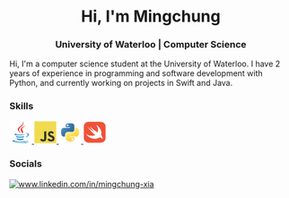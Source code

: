<h1 align="center">Hi, I'm Mingchung</h1>
<h3 align="center">University of Waterloo | Computer Science </h3>

Hi, I'm a computer science student at the University of Waterloo. I have 2 years of experience in programming and software development with Python, and currently working on projects in Swift and Java. 

<h3 align="left">Skills</h3>
<p align="left"> <a href="https://www.java.com" target="_blank" rel="noreferrer"> <img src="https://raw.githubusercontent.com/devicons/devicon/master/icons/java/java-original.svg" alt="java" width="40" height="40"/> </a> <a href="https://developer.mozilla.org/en-US/docs/Web/JavaScript" target="_blank" rel="noreferrer"> <img src="https://raw.githubusercontent.com/devicons/devicon/master/icons/javascript/javascript-original.svg" alt="javascript" width="40" height="40"/> </a> <a href="https://www.python.org" target="_blank" rel="noreferrer"> <img src="https://raw.githubusercontent.com/devicons/devicon/master/icons/python/python-original.svg" alt="python" width="40" height="40"/> </a> <a href="https://developer.apple.com/swift/" target="_blank" rel="noreferrer"> <img src="https://raw.githubusercontent.com/devicons/devicon/master/icons/swift/swift-original.svg" alt="swift" width="40" height="40"/> </a> </p>

<h3 align="left">Socials</h3>
<p align="left">
<a href="https://linkedin.com/in/www.linkedin.com/in/mingchung-xia" target="blank"><img align="center" src="https://raw.githubusercontent.com/rahuldkjain/github-profile-readme-generator/master/src/images/icons/Social/linked-in-alt.svg" alt="www.linkedin.com/in/mingchung-xia" height="30" width="40" /></a>
</p>
